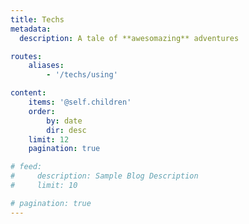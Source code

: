 ```yaml
---
title: Techs
metadata:
  description: A tale of **awesomazing** adventures

routes:
    aliases:
        - '/techs/using'

content:
    items: '@self.children'
    order:
        by: date
        dir: desc
    limit: 12
    pagination: true

# feed:
#     description: Sample Blog Description
#     limit: 10

# pagination: true
---
```

